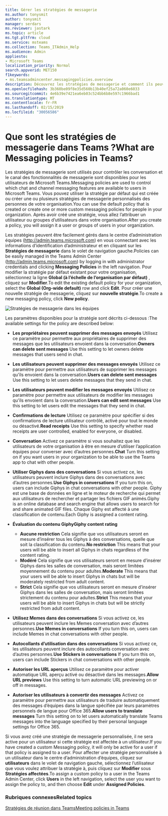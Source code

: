 ```yaml
---
title: Gérer les stratégies de messagerie
ms.author: tonysmit
author: tonysmit
manager: serdars
ms.reviewer: jastark
ms.topic: article
ms.tgt.pltfrm: cloud
ms.service: msteams
ms.collection: Teams_ITAdmin_Help
ms.audience: Admin
appliesto:
- Microsoft Teams
localization_priority: Normal
search.appverid: MET150
f1keywords:
- ms.teamsadmincenter.messagingpolicies.overview
description: Découvrez les stratégies de messagerie et comment ils peuvent être utilisés pour contrôler la conversation de messagerie dans les équipes.
ms.openlocfilehash: 3b360be09f8e35d560b13b40ef25a72a060e6033
ms.sourcegitcommit: 4e6b39e7421ea6eb03c524bb6b8e597c1966bad1
ms.translationtype: MT
ms.contentlocale: fr-FR
ms.lasthandoff: 02/15/2019
ms.locfileid: "30056586"
---
```

# <a name="what-are-messaging-policies-in-teams"></a><span data-ttu-id="07f26-103">Que sont les stratégies de messagerie dans Teams ?</span><span class="sxs-lookup"><span data-stu-id="07f26-103">What are Messaging policies in Teams?</span></span>

<span data-ttu-id="07f26-104">Les stratégies de messagerie sont utilisés pour contrôler les conversation et le canal des fonctionnalités de messagerie sont disponibles pour les utilisateurs de Microsoft Teams.</span><span class="sxs-lookup"><span data-stu-id="07f26-104">Messaging policies are used to control which chat and channel messaging features are available to users in Microsoft Teams.</span></span> <span data-ttu-id="07f26-105">Vous pouvez utiliser la stratégie par défaut qui est créée ou créer une ou plusieurs stratégies de messagerie personnalisés des personnes de votre organisation.</span><span class="sxs-lookup"><span data-stu-id="07f26-105">You can use the default policy that is created or create one or more custom messaging policies for people in your organization.</span></span> <span data-ttu-id="07f26-106">Après avoir créé une stratégie, vous allez l’attribuer un utilisateur ou groupes d’utilisateurs dans votre organisation.</span><span class="sxs-lookup"><span data-stu-id="07f26-106">After you create a policy, you will assign it a user or groups of users in your organization.</span></span>

<span data-ttu-id="07f26-107">Les stratégies peuvent être facilement gérés dans le centre d’administration équipes (http://admin.teams.microsoft.com) en vous connectant avec les informations d’identification d’administrateur et en cliquant sur les **Stratégies de messagerie** dans le volet de navigation gauche.</span><span class="sxs-lookup"><span data-stu-id="07f26-107">Policies can be easily managed in the Teams Admin Center (http://admin.teams.microsoft.com) by logging in with administrator credentials and clicking **Messaging Policies** in the left navigation.</span></span> <span data-ttu-id="07f26-108">Pour modifier la stratégie par défaut existant pour votre organisation, sélectionnez la ligne **Global (à l’échelle de l’organisation par défaut)** , cliquez sur **Modifier**.</span><span class="sxs-lookup"><span data-stu-id="07f26-108">To edit the existing default policy for your organization, select the **Global (Org-wide default)** row and click **Edit**.</span></span> <span data-ttu-id="07f26-109">Pour créer une nouvelle stratégie de messagerie, cliquez sur **nouvelle stratégie**.</span><span class="sxs-lookup"><span data-stu-id="07f26-109">To create a new messaging policy, click **New policy**.</span></span>

![Stratégies de messagerie dans les équipes](media/messaging-policies.png)

<span data-ttu-id="07f26-111">Les paramètres disponibles pour la stratégie sont décrits ci-dessous :</span><span class="sxs-lookup"><span data-stu-id="07f26-111">The available settings for the policy are described below:</span></span> 

- <span data-ttu-id="07f26-112">**Les propriétaires peuvent supprimer des messages envoyés**  Utilisez ce paramètre pour permettre aux propriétaires de supprimer des messages que les utilisateurs envoient dans la conversation.</span><span class="sxs-lookup"><span data-stu-id="07f26-112">**Owners can delete sent messages**  Use this setting to let owners delete messages that users send in chat.</span></span>
- <span data-ttu-id="07f26-113">**Les utilisateurs peuvent supprimer des messages envoyés** Utilisez ce paramètre pour permettre aux utilisateurs de supprimer les messages qu’ils envoient dans la conversation.</span><span class="sxs-lookup"><span data-stu-id="07f26-113">**Users can delete sent messages** Use this setting to let users delete messages that they send in chat.</span></span>
- <span data-ttu-id="07f26-114">**Les utilisateurs peuvent modifier les messages envoyés** Utilisez ce paramètre pour permettre aux utilisateurs de modifier les messages qu’ils envoient dans la conversation.</span><span class="sxs-lookup"><span data-stu-id="07f26-114">**Users can edit sent messages** Use this setting to let users edit the messages that they send in chat.</span></span>
- <span data-ttu-id="07f26-115">**Confirmations de lecture** Utilisez ce paramètre pour spécifier si des confirmations de lecture utilisateur contrôlé, activé pour tout le monde ou désactivé.</span><span class="sxs-lookup"><span data-stu-id="07f26-115">**Read receipts** Use this setting to specify whether read receipts are user controlled, enabled for everyone, or disabled.</span></span>
<span data-ttu-id="07f26-116"><a name="bkchat"> </a></span><span class="sxs-lookup"><span data-stu-id="07f26-116"></span></span>

- <span data-ttu-id="07f26-117">**Conversation**  Activez ce paramètre si vous souhaitez que les utilisateurs de votre organisation à être en mesure d’utiliser l’application équipes pour converser avec d’autres personnes.</span><span class="sxs-lookup"><span data-stu-id="07f26-117">**Chat**  Turn this setting on if you want users in your organization to be able to use the Teams app to chat with other people.</span></span>
- <span data-ttu-id="07f26-118">**Utiliser Giphys dans des conversations**  Si vous activez ce, les utilisateurs peuvent inclure Giphys dans des conversations avec d’autres personnes.</span><span class="sxs-lookup"><span data-stu-id="07f26-118">**Use Giphys in conversations**  If you turn this on, users can include Giphys in chat conversations with other people.</span></span> <span data-ttu-id="07f26-119">Giphy est une base de données en ligne et le moteur de recherche qui permet aux utilisateurs de rechercher et partager les fichiers GIF animés.</span><span class="sxs-lookup"><span data-stu-id="07f26-119">Giphy is an online database and search engine that allows users to search for and share animated GIF files.</span></span> <span data-ttu-id="07f26-120">Chaque Giphy est affecté à une classification de contenu.</span><span class="sxs-lookup"><span data-stu-id="07f26-120">Each Giphy is assigned a content rating.</span></span>
- <span data-ttu-id="07f26-121">**Évaluation du contenu Giphy**</span><span class="sxs-lookup"><span data-stu-id="07f26-121">**Giphy content rating**</span></span> 
    - <span data-ttu-id="07f26-122">**Aucune restriction** Cela signifie que vos utilisateurs seront en mesure d’insérer tous les Giphys à des conversations, quelle que soit la classification du contenu.</span><span class="sxs-lookup"><span data-stu-id="07f26-122">**No restriction** This means that your users will be able to insert all Giphys in chats regardless of the content rating.</span></span>
    - <span data-ttu-id="07f26-123">**Modéré**  Cela signifie que vos utilisateurs seront en mesure d’insérer Giphys dans les salles de conversation, mais seront limitées moyennement du contenu pour adultes.</span><span class="sxs-lookup"><span data-stu-id="07f26-123">**Moderate**  This means that your users will be able to insert Giphys in chats but will be moderately restricted from adult content.</span></span>
    - <span data-ttu-id="07f26-124">**Strict**  Cela signifie que vos utilisateurs seront en mesure d’insérer Giphys dans les salles de conversation, mais seront limitées strictement du contenu pour adultes.</span><span class="sxs-lookup"><span data-stu-id="07f26-124">**Strict**  This means that your users will be able to insert Giphys in chats but will be strictly restricted from adult content.</span></span>
- <span data-ttu-id="07f26-125">**Utilisez Memes dans des conversations** Si vous activez ce, les utilisateurs peuvent inclure les Memes conversation avec d’autres personnes.</span><span class="sxs-lookup"><span data-stu-id="07f26-125">**Use Memes in conversations** If you turn this on, users can include Memes in chat conversations with other people.</span></span> 
- <span data-ttu-id="07f26-126">**Autocollants d’utilisation dans des conversations** Si vous activez ce, les utilisateurs peuvent inclure des autocollants conversation avec d’autres personnes.</span><span class="sxs-lookup"><span data-stu-id="07f26-126">**Use Stickers in conversations** If you turn this on, users can include Stickers in chat conversations with other people.</span></span>
- <span data-ttu-id="07f26-127">**Autoriser les URL aperçus** Utilisez ce paramètre pour activer automatique URL aperçu activé ou désactivé dans les messages.</span><span class="sxs-lookup"><span data-stu-id="07f26-127">**Allow URL previews** Use this setting to turn automatic URL previewing on or off in messages.</span></span>
- <span data-ttu-id="07f26-128">**Autoriser les utilisateurs à convertir des messages** Activez ce paramètre pour permettre aux utilisateurs de traduire automatiquement des messages d’équipes dans la langue spécifiée par leurs paramètres personnels de langue pour Office 365.</span><span class="sxs-lookup"><span data-stu-id="07f26-128">**Allow users to translate messages** Turn this setting on to let users automatically translate Teams messages into the language specified by their personal language settings for Office 365.</span></span>

<span data-ttu-id="07f26-129">Si vous avez créé une stratégie de messagerie personnalisée, il ne sera active pour un utilisateur si cette stratégie est affectée à un utilisateur.</span><span class="sxs-lookup"><span data-stu-id="07f26-129">If you have created a custom Messaging policy, it will only be active for a user if that policy is assigned to a user.</span></span>  <span data-ttu-id="07f26-130">Pour affecter une stratégie personnalisée à un utilisateur dans le centre d’administration d’équipes, cliquez sur **utilisateurs** dans le volet de navigation gauche, sélectionnez l’utilisateur que vous voulez attribuer la stratégie à, puis cliquez sur **Modifier** sous **Stratégies affectées**.</span><span class="sxs-lookup"><span data-stu-id="07f26-130">To assign a custom policy to a user in the Teams Admin Center, click **Users** in the left navigation, select the user you want to assign the policy to, and then choose **Edit** under **Assigned Policies**.</span></span>

### <a name="related-topics"></a><span data-ttu-id="07f26-131">Rubriques connexes</span><span class="sxs-lookup"><span data-stu-id="07f26-131">Related topics</span></span>
[<span data-ttu-id="07f26-132">Stratégies de réunion dans Teams</span><span class="sxs-lookup"><span data-stu-id="07f26-132">Meeting policies in Teams</span></span>](meeting-policies-in-teams.md)
